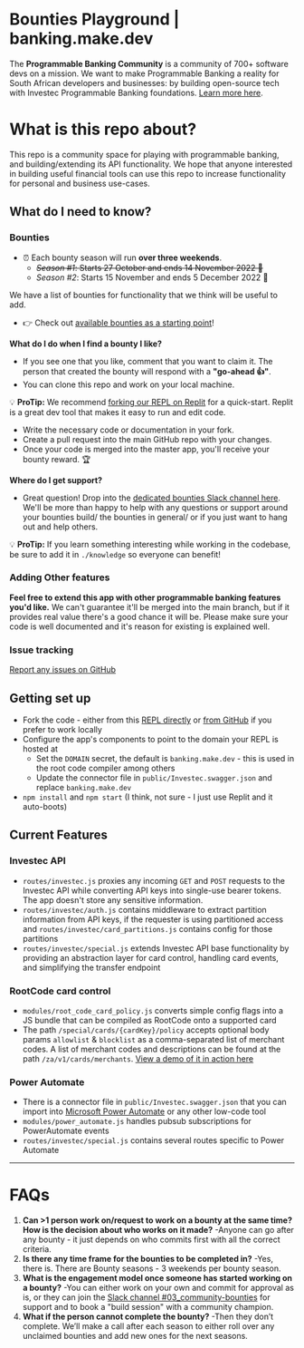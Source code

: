 # Bounties Playground | banking.make.dev

The **Programmable Banking Community** is a community of 700+ software devs on a mission.
We want to make Programmable Banking a reality for South African developers and businesses: by building open-source tech with Investec Programmable Banking foundations. [Learn more here](https://offerzen.gitbook.io/programmable-banking-community-wiki/).

# What is this repo about?

This repo is a community space for playing with programmable banking, and building/extending its API functionality. We hope that anyone interested in building useful financial tools can use this repo to increase functionality for personal and business use-cases.


## What do I need to know?

### Bounties 

- ⏰ Each bounty season will run **over three weekends**. 
  - ~~_Season #1_: Starts 27 October and ends 14 November 2022 🏁~~
  - _Season #2_: Starts 15 November and ends 5 December 2022 🏁

We have a list of bounties for functionality that we think will be useful to add.

- 👉 Check out [available bounties as a starting point](https://github.com/programmable-banking-community/banking.make/issues?q=is%3Aissue+is%3Aopen+label%3Abounty)!

__What do I do when I find a bounty I like?__
- If you see one that you like, comment that you want to claim it. The person that created the bounty will respond with a **"go-ahead 👍"**.
- You can clone this repo and work on your local machine. 

💡 __ProTip:__ We recommend [forking our REPL on Replit](https://replit.com/@OfferZenMake/programmable-banking) for a quick-start. Replit is a great dev tool that makes it easy to run and edit code.

- Write the necessary code or documentation in your fork.
- Create a pull request into the main GitHub repo with your changes.
- Once your code is merged into the master app, you'll receive your bounty reward. 🏆


__Where do I get support?__
- Great question! Drop into the [dedicated bounties Slack channel here](https://offerzen-community.slack.com/archives/C048GPNT49W). We'll be more than happy to help with any questions or support around your bounties build/ the bounties in general/ or if you just want to hang out and help others. 

💡 __ProTip:__ If you learn something interesting while working in the codebase, be sure to add it in `./knowledge` so everyone can benefit!

### Adding Other features

**Feel free to extend this app with other programmable banking features you'd like.** We can't guarantee it'll be merged into the main branch, but if it provides real value there's a good chance it will be. Please make sure your code is well documented and it's reason for existing is explained well.

### Issue tracking
[Report any issues on GitHub](https://github.com/programmable-banking-community/banking.make/issues/new)


## Getting set up
- Fork the code - either from this [REPL directly](https://replit.com/@OfferZenMake/programmable-banking) or [from GitHub](http://github.com/programmable-banking-community/banking.make/issues/new) if you prefer to work locally
- Configure the app's components to point to the domain your REPL is hosted at
  - Set the `DOMAIN` secret, the default is `banking.make.dev` - this is used in the root code compiler among others
  - Update the connector file in `public/Investec.swagger.json` and replace `banking.make.dev`
- `npm install` and `npm start` (I think, not sure - I just use Replit and it auto-boots)


## Current Features

### Investec API
- `routes/investec.js` proxies any incoming `GET` and `POST` requests to the Investec API while converting API keys into single-use bearer tokens. The app doesn't store any sensitive information.
- `routes/investec/auth.js` contains middleware to extract partition information from API keys, if the requester is using partitioned access and `routes/investec/card_partitions.js` contains config for those partitions
- `routes/investec/special.js` extends Investec API base functionality by providing an abstraction layer for card control, handling card events, and simplifying the transfer endpoint


### RootCode card control
- `modules/root_code_card_policy.js` converts simple config flags into a JS bundle that can be compiled as RootCode onto a supported card
- The path `/special/cards/{cardKey}/policy` accepts optional body params `allowlist` & `blocklist` as a comma-separated list of merchant codes. A list of merchant codes and descriptions can be found at the path `/za/v1/cards/merchants`. [View a demo of it in action here](https://www.loom.com/share/e6e8707b892044f1a12a5eb00195ee18)


### Power Automate
- There is a connector file in `public/Investec.swagger.json` that you can import into [Microsoft Power Automate](https://make.powerautomate.com) or any other low-code tool
- `modules/power_automate.js` handles pubsub subscriptions for PowerAutomate events
- `routes/investec/special.js` contains several routes specific to Power Automate

---

# FAQs

1. **Can >1 person work on/request to work on a bounty at the same time? How is the decision about who works on it made?**
          -Anyone can go after any bounty - it just depends on who commits first with all the correct criteria.
3. **Is there any time frame for the bounties to be completed in?**
          -Yes, there is. There are Bounty seasons - 3 weekends per bounty season.
3. **What is the engagement model once someone has started working on a bounty?**
          -You can either work on your own and commit for approval as is, or they can join the [Slack channel #03_community-bounties](https://offerzen-community.slack.com/archives/C048GPNT49W) for support and to book a "build session" with a community champion.
4. **What if the person cannot complete the bounty?**
          -Then they don’t complete. We’ll make a call after each season to either roll over any unclaimed bounties and add new ones for the next seasons.
